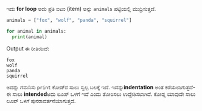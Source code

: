 ಇದು **for loop** ಅದು ಪ್ರತಿ ಐಟಂ (item) ಅನ್ನು `animals` ಪಟ್ಟಿಯಲ್ಲಿ ಮುದ್ರಿಸುತ್ತದೆ.

```python
animals = ["fox", "wolf", "panda", "squirrel"]

for animal in animals:
  print(animal)
```

Output ಈ ರೀತಿಯಿದೆ:

    fox
    wolf
    panda
    squirrel
    

ಅದನ್ನು ಗಮನಿಸು `print` ಕೋಡ್‌ನ ಸಾಲು ಸ್ವಲ್ಪ ಬಲಕ್ಕೆ ಇದೆ. ಇದನ್ನು**indentation** ಅಂತ ಕರೆಯಲಾಗುತ್ತದೆ-ಈ ಸಾಲು **intended**ಅದು ಲೂಪ್ ಒಳಗೆ ಇದೆ ಎಂದು ತೋರಿಸಲು ಉದ್ದೇಶಿಸಲಾಗಿದೆ. ಕೋಡ್ನ ಯಾವುದೇ ಸಾಲು ಲೂಪ್ ಒಳಗೆ ಪುನರಾವರ್ತನೆಯಾಗುತ್ತದೆ.